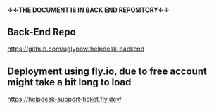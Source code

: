 #### ↓↓THE DOCUMENT IS IN BACK END REPOSITORY↓↓

## Back-End Repo
https://github.com/uglypow/helpdesk-backend

## Deployment using fly.io, due to free account might take a bit long to load
https://helpdesk-support-ticket.fly.dev/
